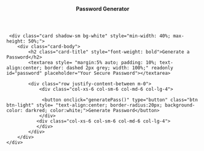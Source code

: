 <!DOCTYPE html>
<html lang="en">
<head>
    <meta charset="UTF-8">
    <meta name="viewport" content="width=device-width, initial-scale=1.0">
    <meta http-equiv="X-UA-Compatible" content="ie=edge">
    <title>Document</title>
    <link rel="stylesheet" href="https://maxcdn.bootstrapcdn.com/bootstrap/4.0.0/css/bootstrap.min.css" integrity="sha384-Gn5384xqQ1aoWXA+058RXPxPg6fy4IWvTNh0E263XmFcJlSAwiGgFAW/dAiS6JXm" crossorigin="anonymous">
    <link rel="stylesheet" href="./style.css">

</head>
<body>
    <header>
        <p class="h1" style="font-weight: bold; margin-bottom: 3%; text-align: center;">Password Generator</p>
    </header>

<!-- BOOTSTRAP CARD ELEMENT ADDED -->
     <div class="card shadow-sm bg-white" style="min-width: 40%; max-height: 50%;">
        <div class="card-body">
            <h2 class="card-title" style="font-weight: bold">Generate a Password</h2>
            <textarea style= "margin:5% auto; padding: 10%; text-align:center; border: dashed 2px grey; width: 100%;" readonly id="password" placeholder="Your Secure Password"></textarea>
            
            <div class="row justify-content-between m-0">
                <div class="col-xs-6 col-sm-6 col-md-6 col-lg-4">
<!-- Click Button -->
                 <button onclick="generatePass()" type="button" class="btn btn-light" style= "text-align:center; border-radius:20px; background-color: darkred; color:white;">Generate Password</button>
                </div>
               <div class="col-xs-6 col-sm-6 col-md-6 col-lg-4">
               </div>    
            </div>
        </div>
    </div>
        
<!-- JavaScript -->
  <script src=script.js> </script>

</body>
</html>
